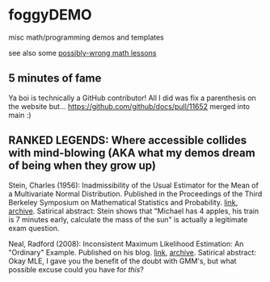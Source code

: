 # foggyDEMO

misc math/programming demos and templates

see also some [possibly-wrong math lessons](https://sparshsah.github.io/tablinum/lessons.html)


## 5 minutes of fame

Ya boi is technically a GitHub contributor!
All I did was fix a parenthesis on the website but...
https://github.com/github/docs/pull/11652 merged into main :)


## RANKED LEGENDS: Where accessible collides with mind-blowing (AKA what my demos dream of being when they grow up)

Stein, Charles (1956): Inadmissibility of the Usual Estimator for the Mean of a Multivariate Normal Distribution. Published in the Proceedings of the Third Berkeley Symposium on Mathematical Statistics and Probability. [link](http://www.stat.yale.edu/~hz68/619/Stein-1956.pdf), [archive](https://web.archive.org/web/20210427023010/http://www.stat.yale.edu/~hz68/619/Stein-1956.pdf). Satirical abstract: Stein shows that "Michael has 4 apples, his train is 7 minutes early, calculate the mass of the sun" is actually a legitimate exam question.

Neal, Radford (2008): Inconsistent Maximum Likelihood Estimation: An "Ordinary" Example. Published on his blog. [link](https://radfordneal.wordpress.com/2008/08/09/inconsistent-maximum-likelihood-estimation-an-ordinary-example/), [archive](https://web.archive.org/web/20210523062301/https://radfordneal.wordpress.com/2008/08/09/inconsistent-maximum-likelihood-estimation-an-ordinary-example/). Satirical abstract: Okay MLE, I gave you the benefit of the doubt with GMM's, but what possible excuse could you have for _this_?

